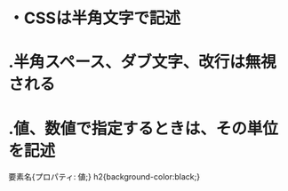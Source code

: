 # ・CSSは半角文字で記述
# .半角スペース、ダブ文字、改行は無視される 
# .値、数値で指定するときは、その単位を記述
要素名{プロパティ: 値;}  h2{background-color:black;}
